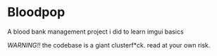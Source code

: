# Bloodpop
A blood bank management project i did to learn imgui basics

*WARNING!!* the codebase is a giant clusterf*ck. read at your own risk.
